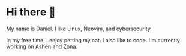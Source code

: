 # Hi there 👋

My name is Daniel. I like Linux, Neovim, and cybersecurity.

In my free time, I enjoy petting my cat. I also like to code. I'm currently working on [Ashen](https://github.com/ficcdaf/ashen.nvim) and [Zona](https://github.com/ficcdaf/zona).

